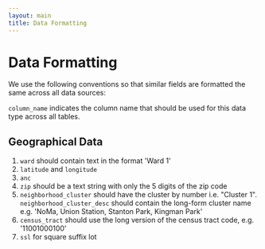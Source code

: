 ```yaml
---
layout: main
title: Data Formatting
---
```


# Data Formatting

We use the following conventions so that similar fields are formatted the same across all data sources:

`column_name` indicates the column name that should be used for this data type across all tables.

## Geographical Data

1) `ward` should contain text in the format 'Ward 1'
2) `latitude` and `longitude`
3) `anc`
4) `zip` should be a text string with only the 5 digits of the zip code
5) `neighborhood_cluster` should have the cluster by number i.e. "Cluster 1". `neighborhood_cluster_desc` should contain the long-form cluster name e.g. 'NoMa, Union Station, Stanton Park, Kingman Park'
6) `census_tract` should use the long version of the census tract code, e.g. '11001000100'
7) `ssl` for square suffix lot